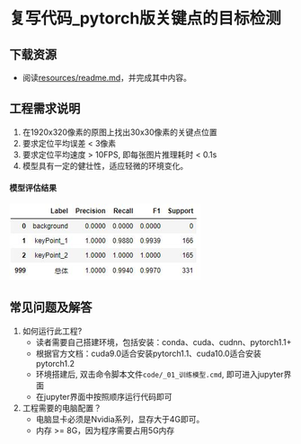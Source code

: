 # 复写代码_pytorch版关键点的目标检测

## 下载资源
* 阅读[resources/readme.md](resources/)，并完成其中内容。

## 工程需求说明
1. 在1920x320像素的原图上找出30x30像素的关键点位置
2. 要求定位平均误差 < 3像素
3. 要求定位平均速度 > 10FPS, 即每张图片推理耗时 < 0.1s
4. 模型具有一定的健壮性，适应轻微的环境变化。

#### 模型评估结果
![模型评估结果图](markdown_images/02.jpg)

## 常见问题及解答
1. 如何运行此工程?
    * 读者需要自己搭建环境，包括安装：conda、cuda、cudnn、pytorch1.1+
    * 根据官方文档：cuda9.0适合安装pytorch1.1、cuda10.0适合安装pytorch1.2
    * 环境搭建后, 双击命令脚本文件`code/_01_训练模型.cmd`, 即可进入jupyter界面
    * 在jupyter界面中按照顺序运行代码即可
2. 工程需要的电脑配置？
    * 电脑显卡必须是Nvidia系列，显存大于4G即可。
    * 内存 >= 8G，因为程序需要占用5G内存
    
